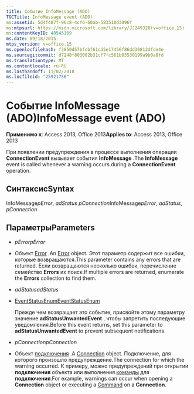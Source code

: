 ```yaml
---
title: Событие InfoMessage (ADO)
TOCTitle: InfoMessage event (ADO)
ms:assetid: 5d4f487f-96c8-4cf6-60ab-583510d3096f
ms:mtpsurl: https://msdn.microsoft.com/library/JJ249328(v=office.15)
ms:contentKeyID: 48545109
ms.date: 09/18/2015
mtps_version: v=office.15
ms.openlocfilehash: f3850d57bfcbf61cd5e17456f86dd30812dfde4e
ms.sourcegitcommit: d7248f803002b31cf7fc561b03530199a9b0a8fd
ms.translationtype: MT
ms.contentlocale: ru-RU
ms.lasthandoff: 11/02/2018
ms.locfileid: "25921756"
---
```

# <a name="infomessage-event-ado"></a><span data-ttu-id="435c7-102">Событие InfoMessage (ADO)</span><span class="sxs-lookup"><span data-stu-id="435c7-102">InfoMessage event (ADO)</span></span>


<span data-ttu-id="435c7-103">**Применимо к**: Access 2013, Office 2013</span><span class="sxs-lookup"><span data-stu-id="435c7-103">**Applies to**: Access 2013, Office 2013</span></span>

<span data-ttu-id="435c7-104">При появлении предупреждения в процессе выполнения операции **ConnectionEvent** вызывает события **InfoMessage** .</span><span class="sxs-lookup"><span data-stu-id="435c7-104">The **InfoMessage** event is called whenever a warning occurs during a **ConnectionEvent** operation.</span></span>

## <a name="syntax"></a><span data-ttu-id="435c7-105">Синтаксис</span><span class="sxs-lookup"><span data-stu-id="435c7-105">Syntax</span></span>

<span data-ttu-id="435c7-106">InfoMessage*pError*, *adStatus* *pConnection*</span><span class="sxs-lookup"><span data-stu-id="435c7-106">InfoMessage*pError*, *adStatus*, *pConnection*</span></span>

## <a name="parameters"></a><span data-ttu-id="435c7-107">Параметры</span><span class="sxs-lookup"><span data-stu-id="435c7-107">Parameters</span></span>

  - <span data-ttu-id="435c7-108">*pError*</span><span class="sxs-lookup"><span data-stu-id="435c7-108">*pError*</span></span>

  - <span data-ttu-id="435c7-109">Объект [Error](error-object-ado.md) .</span><span class="sxs-lookup"><span data-stu-id="435c7-109">An [Error](error-object-ado.md) object.</span></span> <span data-ttu-id="435c7-110">Этот параметр содержит все ошибки, которые возвращаются.</span><span class="sxs-lookup"><span data-stu-id="435c7-110">This parameter contains any errors that are returned.</span></span> <span data-ttu-id="435c7-111">Если возвращаются несколько ошибок, перечисление семейство **Errors** их поиск.</span><span class="sxs-lookup"><span data-stu-id="435c7-111">If multiple errors are returned, enumerate the **Errors** collection to find them.</span></span>

  - <span data-ttu-id="435c7-112">*adStatus*</span><span class="sxs-lookup"><span data-stu-id="435c7-112">*adStatus*</span></span>

  - [<span data-ttu-id="435c7-113">EventStatusEnum</span><span class="sxs-lookup"><span data-stu-id="435c7-113">EventStatusEnum</span></span>](eventstatusenum.md)
    
    <span data-ttu-id="435c7-114">Прежде чем возвращает это событие, присвойте этому параметру значение **adStatusUnwantedEvent** , чтобы запретить последующие уведомления.</span><span class="sxs-lookup"><span data-stu-id="435c7-114">Before this event returns, set this parameter to **adStatusUnwantedEvent** to prevent subsequent notifications.</span></span>

  - <span data-ttu-id="435c7-115">*pConnection*</span><span class="sxs-lookup"><span data-stu-id="435c7-115">*pConnection*</span></span>

  - <span data-ttu-id="435c7-116">Объект [подключения](connection-object-ado.md) .</span><span class="sxs-lookup"><span data-stu-id="435c7-116">A [Connection](connection-object-ado.md) object.</span></span> <span data-ttu-id="435c7-117">Подключение, для которого произошло предупреждение.</span><span class="sxs-lookup"><span data-stu-id="435c7-117">The connection for which the warning occurred.</span></span> <span data-ttu-id="435c7-118">К примеру, можно предупреждений при открытии **подключения** объекта или выполнения [команды](command-object-ado.md) для **подключения**.</span><span class="sxs-lookup"><span data-stu-id="435c7-118">For example, warnings can occur when opening a **Connection** object or executing a [Command](command-object-ado.md) on a **Connection**.</span></span>


